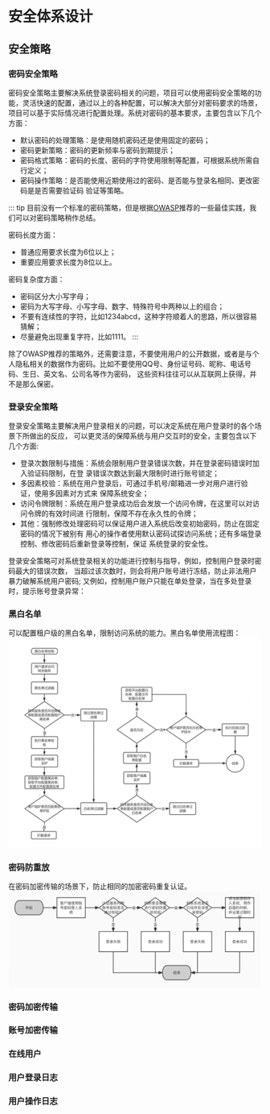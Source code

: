 # 安全体系设计
## 安全策略
### 密码安全策略
密码安全策略主要解决系统登录密码相关的问题，项⽬可以使⽤密码安全策略的功能，灵活快速的配置，通过以上的各种配置，可以解决⼤部分对密码要求的场景，
项⽬可以基于实际情况进⾏配置处理。系统对密码的基本要求，主要包含以下⼏个⽅⾯：
- 默认密码的处理策略：是使⽤随机密码还是使⽤固定的密码；
- 密码更新策略：密码的更新频率与密码到期提示；
- 密码格式策略：密码的⻓度、密码的字符使⽤限制等配置，可根据系统所需⾃⾏定义；
- 密码操作策略：是否能使⽤近期使⽤过的密码、是否能与登录名相同、更改密码是是否需要验证码 验证等策略。

::: tip
⽬前没有⼀个标准的密码策略，但是根据[OWASP](http://www.owasp.org/)推荐的⼀些最佳实践，我们可以对密码策略稍作总结。

密码⻓度⽅⾯：
- 普通应⽤要求⻓度为6位以上；
- 重要应⽤要求⻓度为8位以上。

密码复杂度⽅⾯：
- 密码区分⼤⼩写字⺟；
- 密码为⼤写字⺟、⼩写字⺟、数字、特殊符号中两种以上的组合；
- 不要有连续性的字符，⽐如1234abcd，这种字符顺着⼈的思路，所以很容易猜解；
- 尽量避免出现重复字符，⽐如1111。
:::

除了OWASP推荐的策略外，还需要注意，不要使⽤⽤户的公开数据，或者是与个⼈隐私相关的数据作为密码。⽐如不要使⽤QQ号、身份证号码、昵称、电话号码、⽣⽇、英⽂名、公司名等作为密码，
这些资料往往可以从互联⽹上获得，并不是那么保密。

### 登录安全策略
登录安全策略主要解决⽤户登录相关的问题，可以决定系统在⽤户登录时的各个场景下所做出的反应，
可以更灵活的保障系统与⽤户交互时的安全，主要包含以下⼏个⽅⾯: 

- 登录次数限制与措施：系统会限制⽤户登录错误次数，并在登录密码错误时加⼊验证码限制，在登
  录错误次数达到最⼤限制时进⾏账号锁定；
- 多因素校验：系统在⽤户登录后，可通过⼿机号/邮箱进⼀步对⽤户进⾏验证，使⽤多因素对⽅式来
  保障系统安全；
- 访问令牌限制：系统在⽤户登录成功后会发放⼀个访问令牌，在这⾥可以对访问令牌的有效时间进
  ⾏限制，保障不存在永久性的令牌；
- 其他：强制修改处理密码可以保证⽤户进⼊系统后改变初始密码，防⽌在固定密码的情况下被别有
  ⽤⼼的操作者使⽤默认密码试探访问系统；还有多端登录控制、修改密码后重新登录等控制，保证
  系统登录的安全性。

登录安全策略可对系统登录相关的功能进⾏控制与指导，例如，控制⽤户登录时密码最⼤的错误次数，
当超过该次数时，则会将⽤户账号进⾏冻结，防⽌⾮法⽤户暴⼒破解系统⽤户密码; ⼜例如，控制⽤户账户只能在单处登录，当在多处登录时，提示账号登录异常：

### 黑白名单
可以配置租户级的⿊⽩名单，限制访问系统的能⼒。⿊⽩名单使⽤流程图：
![img.png](img/3.png)

### 密码防重放
在密码加密传输的场景下，防⽌相同的加密密码重复认证。
![img.png](img/4.png)

### 密码加密传输

### 账号加密传输

### 在线⽤户

### ⽤户登录⽇志

### 用户操作日志